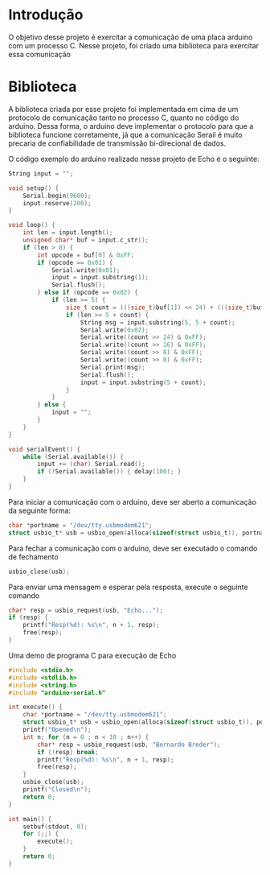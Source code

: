 # Introdução

O objetivo desse projeto é exercitar a comunicação de uma placa arduino com um processo C. Nesse projeto, foi criado uma biblioteca para exercitar essa comunicação

# Biblioteca

A biblioteca criada por esse projeto foi implementada em cima de um protocolo de comunicação tanto no processo C, quanto no código do arduino. Dessa forma, o arduino deve implementar o protocolo para que a biblioteca funcione corretamente, já que a comunicação Serail é muito precaria de confiabilidade de transmissão bi-direcional de dados.

O código exemplo do arduino realizado nesse projeto de Echo é o seguinte:

```c++
String input = "";

void setup() {
    Serial.begin(9600);
    input.reserve(200);
}

void loop() {
    int len = input.length();
    unsigned char* buf = input.c_str();
    if (len > 0) {
        int opcode = buf[0] & 0xFF;
        if (opcode == 0x01) {
            Serial.write(0x01);
            input = input.substring(1);
            Serial.flush();
        } else if (opcode == 0x02) {
            if (len >= 5) {
                size_t count = (((size_t)buf[1]) << 24) + (((size_t)buf[2]) << 16) + (((size_t)buf[3]) << 8) + buf[4];
                if (len >= 5 + count) {
                    String msg = input.substring(5, 5 + count);
                    Serial.write(0x02);
                    Serial.write((count >> 24) & 0xFF);
                    Serial.write((count >> 16) & 0xFF);
                    Serial.write((count >> 8) & 0xFF);
                    Serial.write((count >> 0) & 0xFF);
                    Serial.print(msg);
                    Serial.flush();
                    input = input.substring(5 + count);
                }
            }
        } else {
            input = "";
        }
    }
}

void serialEvent() {
    while (Serial.available()) {
        input += (char) Serial.read();
        if (!Serial.available()) { delay(100); }
    }
}
```

Para iniciar a comunicação com o arduino, deve ser aberto a comunicação da seguinte forma:

```c
char *portname = "/dev/tty.usbmodem621";
struct usbio_t* usb = usbio_open(alloca(sizeof(struct usbio_t)), portname, B9600);
``` 

Para fechar a comunicação com o arduino, deve ser executado o comando de fechamento

```c
usbio_close(usb);
``` 

Para enviar uma mensagem e esperar pela resposta, execute o seguinte comando

```c 
char* resp = usbio_request(usb, "Echo...");
if (resp) {
    printf("Resp(%d): %s\n", n + 1, resp);
    free(resp);
}
``` 

Uma demo de programa C para execução de Echo

```c
#include <stdio.h>
#include <stdlib.h>
#include <string.h>
#include "arduino-serial.h"

int execute() {
    char *portname = "/dev/tty.usbmodem621";
    struct usbio_t* usb = usbio_open(alloca(sizeof(struct usbio_t)), portname, B9600);
    printf("Opened\n");
    int n; for (n = 0 ; n < 10 ; n++) {
        char* resp = usbio_request(usb, "Bernardo Breder");
        if (!resp) break;
        printf("Resp(%d): %s\n", n + 1, resp);
        free(resp);
    }
    usbio_close(usb);
    printf("Closed\n");
    return 0;
}

int main() {
    setbuf(stdout, 0);
    for (;;) {
        execute();
    }
    return 0;
}
``` 
